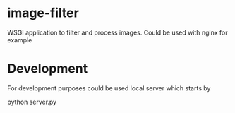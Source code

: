 # image-filter

WSGI application to filter and process images. Could be used with nginx for example

# Development

For development purposes could be used local server which starts by

python server.py
